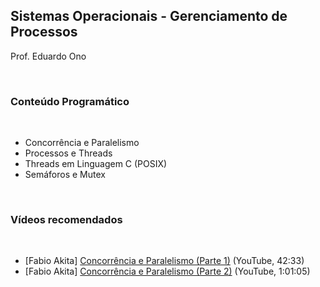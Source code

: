 ## Sistemas Operacionais - Gerenciamento de Processos

Prof. Eduardo Ono

<br>

### Conteúdo Programático
<br>

* Concorrência e Paralelismo
* Processos e Threads
* Threads em Linguagem C (POSIX)
* Semáforos e Mutex

<br>

### Vídeos recomendados
<br>

* [Fabio Akita] [Concorrência e Paralelismo (Parte 1)](https://youtu.be/cx1ULv4wYxM) (YouTube, 42:33)
* [Fabio Akita] [Concorrência e Paralelismo (Parte 2)](https://youtu.be/gYJSWs-gp1g) (YouTube, 1:01:05)

